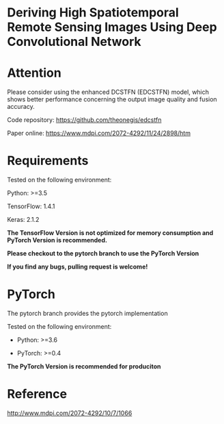 # Deriving High Spatiotemporal Remote Sensing Images Using Deep Convolutional Network

# Attention

Please consider using the enhanced DCSTFN (EDCSTFN) model, which shows better performance concerning the output image quality and fusion accuracy.

Code repository: https://github.com/theonegis/edcstfn

Paper online: https://www.mdpi.com/2072-4292/11/24/2898/htm

# Requirements

Tested on the following environment:

Python: >=3.5

TensorFlow: 1.4.1

Keras: 2.1.2

**The TensorFlow Version is not optimized for memory consumption and PyTorch Version is recommended.**

**Please checkout to the pytorch branch to use the PyTorch Version**

**If you find any bugs, pulling request is welcome!**

# PyTorch

The pytorch branch provides the pytorch implementation

Tested on the following environment:

- Python: >=3.6

- PyTorch: >=0.4

**The PyTorch Version is recommended for produciton**

# Reference

http://www.mdpi.com/2072-4292/10/7/1066

